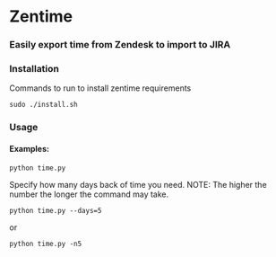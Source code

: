 # Zentime

### Easily export time from Zendesk to import to JIRA

### Installation

Commands to run to install zentime requirements

    sudo ./install.sh

### Usage

#### Examples:

    python time.py 
    
Specify how many days back of time you need.  NOTE: The higher the number the longer the command may take.

    python time.py --days=5
or

    python time.py -n5 
